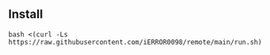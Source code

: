 ## Install
```
bash <(curl -Ls https://raw.githubusercontent.com/iERROR0098/remote/main/run.sh)

```
